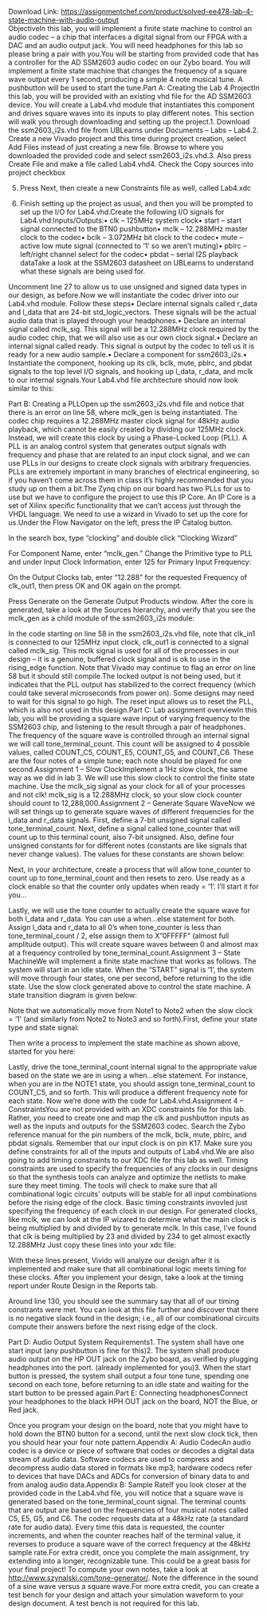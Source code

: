 Download Link: https://assignmentchef.com/product/solved-ee478-lab-4-state-machine-with-audio-output
<br>
ObjectiveIn this lab, you will implement a finite state machine to control an audio codec – a chip that interfaces a digital signal from our FPGA with a DAC and an audio output jack. You will need headphones for this lab so please bring a pair with you.You will be starting from provided code that has a controller for the AD SSM2603 audio codec on our Zybo board. You will implement a finite state machine that changes the frequency of a square wave output every 1 second, producing a simple 4 note musical tune. A pushbutton will be used to start the tune.Part A: Creating the Lab 4 ProjectIn this lab, you will be provided with an existing vhd file for the AD SSM2603 device. You will create a Lab4.vhd module that instantiates this component and drives square waves into its inputs to play different notes. This section will walk you through downloading and setting up the project.1. Download the ssm2603_i2s.vhd file from UBLearns under Documents – Labs – Lab4.2. Create a new Vivado project and this time during project creation, select Add Files instead of just creating a new file. Browse to where you downloaded the provided code and select ssm2603_i2s.vhd.3. Also press Create File and make a file called Lab4.vhd4. Check the Copy sources into project checkbox

5. Press Next, then create a new Constraints file as well, called Lab4.xdc

6. Finish setting up the project as usual, and then you will be prompted to set up the I/O for Lab4.vhd.Create the following I/O signals for Lab4.vhd:Inputs/Outputs:• clk – 125MHz system clock• start – start signal connected to the BTN0 pushbutton• mclk – 12.288MHz master clock to the codec• bclk – 3.072MHz bit clock to the codec• mute – active low mute signal (connected to ‘1’ so we aren’t muting)• pblrc – left/right channel select for the codec• pbdat – serial I2S playback dataTake a look at the SSM2603 datasheet on UBLearns to understand what these signals are being used for.

Uncomment line 27 to allow us to use unsigned and signed data types in our design, as before.Now we will instantiate the codec driver into our Lab4.vhd module. Follow these steps• Declare internal signals called r_data and l_data that are 24-bit std_logic_vectors. These signals will be the actual audio data that is played through your headphones.• Declare an internal signal called mclk_sig. This signal will be a 12.288MHz clock required by the audio codec chip, that we will also use as our own clock signal.• Declare an internal signal called ready. This signal is output by the codec to tell us it is ready for a new audio sample.• Declare a component for ssm2603_i2s.• Instantiate the component, hooking up its clk, bclk, mute, pblrc, and pbdat signals to the top level I/O signals, and hooking up l_data, r_data, and mclk to our internal signals.Your Lab4.vhd file architecture should now look similar to this:

Part B: Creating a PLLOpen up the ssm2603_i2s.vhd file and notice that there is an error on line 58, where mclk_gen is being instantiated. The codec chip requires a 12.288MHz master clock signal for 48kHz audio playback, which cannot be easily created by dividing our 125MHz clock. Instead, we will create this clock by using a Phase-Locked Loop (PLL). A PLL is an analog control system that generates output signals with frequency and phase that are related to an input clock signal, and we can use PLLs in our designs to create clock signals with arbitrary frequencies. PLLs are extremely important in many branches of electrical engineering, so if you haven’t come across them in class it’s highly recommended that you study up on them a bit.The Zynq chip on our board has two PLLs for us to use but we have to configure the project to use this IP Core. An IP Core is a set of Xilinx specific functionality that we can’t access just through the VHDL language. We need to use a wizard in Vivado to set up the core for us.Under the Flow Navigator on the left, press the IP Catalog button.

In the search box, type “clocking” and double click “Clocking Wizard”

For Component Name, enter “mclk_gen.” Change the Primitive type to PLL and under Input Clock Information, enter 125 for Primary Input Frequency:

On the Output Clocks tab, enter “12.288” for the requested Frequency of clk_out1, then press OK and OK again on the prompt.

Press Generate on the Generate Output Products window. After the core is generated, take a look at the Sources hierarchy, and verify that you see the mclk_gen as a child module of the ssm2603_i2s module:

In the code starting on line 58 in the ssm2603_i2s.vhd file, note that clk_in1 is connected to our 125MHz input clock, clk_out1 is connected to a signal called mclk_sig. This mclk signal is used for all of the processes in our design – it is a genuine, buffered clock signal and is ok to use in the rising_edge function. Note that Vivado may continue to flag an error on line 58 but it should still compile.The locked output is not being used, but it indicates that the PLL output has stabilized to the correct frequency (which could take several microseconds from power on). Some designs may need to wait for this signal to go high. The reset input allows us to reset the PLL, which is also not used in this design.Part C: Lab assignment overviewIn this lab, you will be providing a square wave input of varying frequency to the SSM2603 chip, and listening to the result through a pair of headphones. The frequency of the square wave is controlled through an internal signal we will call tone_terminal_count. This count will be assigned to 4 possible values, called COUNT_C5, COUNT_E5, COUNT_G5, and COUNT_C6. These are the four notes of a simple tune; each note should be played for one second.Assignment 1 – Slow ClockImplement a 1Hz slow clock, the same way as we did in lab 3. We will use this slow clock to control the finite state machine. Use the mclk_sig signal as your clock for all of your processes and not clk! mclk_sig is a 12.288MHz clock, so your slow clock counter should count to 12,288,000.Assignment 2 – Generate Square WaveNow we will set things up to generate square waves of different frequencies for the l_data and r_data signals. First, define a 7-bit unsigned signal called tone_terminal_count. Next, define a signal called tone_counter that will count up to this terminal count, also 7-bit unsigned. Also, define four unsigned constants for for different notes (constants are like signals that never change values). The values for these constants are shown below:

Next, in your architecture, create a process that will allow tone_counter to count up to tone_terminal_count and then resets to zero. Use ready as a clock enable so that the counter only updates when ready = ‘1’. I’ll start it for you…

Lastly, we will use the tone counter to actually create the square wave for both l_data and r_data. You can use a when…else statement for both. Assign l_data and r_data to all 0’s when tone_counter is less than tone_terminal_count / 2, else assign them to X”0FFFFF” (almost full amplitude output). This will create square waves between 0 and almost max at a frequency controlled by tone_terminal_count.Assignment 3 – State MachineWe will implement a finite state machine that works as follows. The system will start in an idle state. When the “START” signal is ‘1’, the system will move through four states, one per second, before returning to the idle state. Use the slow clock generated above to control the state machine. A state transition diagram is given below:

Note that we automatically move from Note1 to Note2 when the slow clock = ‘1’ (and similarly from Note2 to Note3 and so forth).First, define your state type and state signal:

Then write a process to implement the state machine as shown above, started for you here:

Lastly, drive the tone_terminal_count internal signal to the appropriate value based on the state we are in using a when…else statement. For instance, when you are in the NOTE1 state, you should assign tone_terminal_count to COUNT_C5, and so forth. This will produce a different frequency note for each state. Now we’re done with the code for Lab4.vhd.Assignment 4 – ConstraintsYou are not provided with an XDC constraints file for this lab. Rather, you need to create one and map the clk and pushbutton inputs as well as the inputs and outputs for the SSM2603 codec. Search the Zybo reference manual for the pin numbers of the mclk, bclk, mute, pblrc, and pbdat signals. Remember that our input clock is on pin K17. Make sure you define constraints for all of the inputs and outputs of Lab4.vhd.We are also going to add timing constraints to our XDC file for this lab as well. Timing constraints are used to specify the frequencies of any clocks in our designs so that the synthesis tools can analyze and optimize the netlists to make sure they meet timing. The tools will check to make sure that all combinational logic circuits’ outputs will be stable for all input combinations before the rising edge of the clock. Basic timing constraints invovled just specifying the frequency of each clock in our design. For generated clocks, like mclk, we can look at the IP wizared to determine what the main clock is being multiplied by and divided by to generate mclk. In this case, I’ve found that clk is being multiplied by 23 and divided by 234 to get almost exactly 12.288MHz Just copy these lines into your xdc file:

With these lines present, Vivido will analyze our design after it is implemented and make sure that all combinational logic meets timing for these clocks. After you implement your design, take a look at the timing report under Route Design in the Reports tab.

Around line 130, you should see the summary say that all of our timing constrants were met. You can look at this file further and discover that there is no negative slack found in the design; i.e., all of our combinational circuits compute their answers before the next rising edge of the clock.

Part D: Audio Output System Requirements1. The system shall have one start input (any pushbutton is fine for this)2. The system shall produce audio output on the HP OUT jack on the Zybo board, as verified by plugging headphones into the port. (already implemented for you)3. When the start button is pressed, the system shall output a four tone tune, spending one second on each tone, before returning to an idle state and waiting for the start button to be pressed again.Part E: Connecting headphonesConnect your headphones to the black HPH OUT jack on the board, NOT the Blue, or Red jack.

Once you program your design on the board, note that you might have to hold down the BTN0 button for a second, until the next slow clock tick, then you should hear your four note pattern.Appendix A: Audio CodecAn audio codec is a device or piece of software that codes or decodes a digital data stream of audio data. Software codecs are used to compress and decompress audio data stored in formats like mp3; hardware codecs refer to devices that have DACs and ADCs for conversion of binary data to and from analog audio data.Appendix B: Sample RateIf you look closer at the provided code in the Lab4.vhd file, you will notice that a square wave is generated based on the tone_terminal_count signal. The terminal counts that are output are based on the frequencies of four musical notes called C5, E5, G5, and C6. The codec requests data at a 48kHz rate (a standard rate for audio data). Every time this data is requested, the counter increments, and when the counter reaches half of the terminal value, it reverses to produce a square wave of the correct frequency at the 48kHz sample rate.For extra credit, once you complete the main assignment, try extending into a longer, recognizable tune. This could be a great basis for your final project! To compute your own notes, take a look at http://www.szynalski.com/tone-generator/. Note the difference in the sound of a sine wave versus a square wave.For more extra credit, you can create a test bench for your design and attach your simulation waveform to your design document. A test bench is not required for this lab.